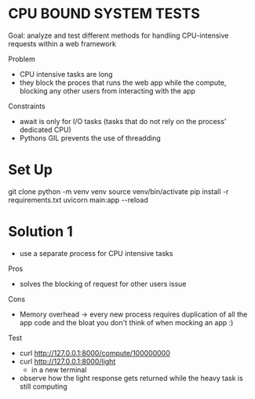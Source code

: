 # CPU BOUND SYSTEM TESTS

Goal: analyze and test different methods for handling CPU-intensive requests within a web framework 

Problem
- CPU intensive tasks are long 
- they block the proces that runs the web app while the compute, blocking any other users from interacting with the app 

Constraints 
- await is only for I/O tasks (tasks that do not rely on the process' dedicated CPU)
- Pythons GIL prevents the use of threadding 

# Set Up 
git clone 
python -m venv venv 
source venv/bin/activate 
pip install -r requirements.txt
uvicorn main:app --reload

# Solution 1
- use a separate process for CPU intensive tasks 

Pros 
- solves the blocking of request for other users issue 

Cons 
- Memory overhead -> every new process requires duplication of all the app code and the bloat you don't think of when mocking an app :) 

Test 
- curl http://127.0.0.1:8000/compute/100000000 
- curl http://127.0.0.1:8000/light
    - in a new terminal 
- observe how the light response gets returned while the heavy task is still computing 
